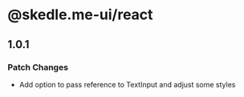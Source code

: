 # @skedle.me-ui/react

## 1.0.1

### Patch Changes

- Add option to pass reference to TextInput and adjust some styles
